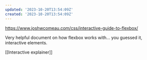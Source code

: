 ```yaml
---
updated: '2023-10-20T13:54:09Z'
created: '2023-10-20T13:54:09Z'
---
```

https://www.joshwcomeau.com/css/interactive-guide-to-flexbox/

Very helpful document on how flexbox works with... you guessed it, interactive elements.

[[Interactive explainer]]